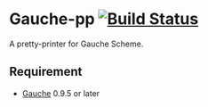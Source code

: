 # Gauche-pp [![Build Status](https://travis-ci.org/leque/Gauche-pp.svg?branch=master)](https://travis-ci.org/leque/Gauche-pp)

A pretty-printer for Gauche Scheme.

## Requirement

- [Gauche](http://practical-scheme.net/gauche/) 0.9.5 or later
